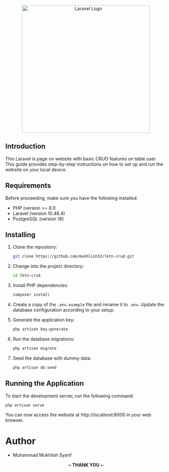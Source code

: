 <p align="center"><a href="https://laravel.com" target="_blank"><img src="https://raw.githubusercontent.com/laravel/art/master/logo-lockup/5%20SVG/2%20CMYK/1%20Full%20Color/laravel-logolockup-cmyk-red.svg" width="400" alt="Laravel Logo"></a></p>

## Introduction

This Laravel is page on website with basic CRUD features on table user. This guide provides step-by-step instructions on how to set up and run the website on your local device.

## Requirements

Before proceeding, make sure you have the following installed:

- PHP (version >= 8.1)
- Laravel (version 10.48.4)
- PostgreSQL (version 16)

## Installing

1. Clone the repository:

   ```bash
   git clone https://github.com/mukhlish32/lktn-crud.git
   ```

2. Change into the project directory:

   ```bash
   cd lktn-crud
   ```

3. Install PHP dependencies:

   ```bash
   composer install
   ```

4. Create a copy of the `.env.example` file and rename it to `.env`. Update the database configuration according to your setup.

5. Generate the application key:

   ```bash
   php artisan key:generate
   ```

6. Run the database migrations:

   ```bash
   php artisan migrate
   ```

7. Seed the database with dummy data:

   ```bash
   php artisan db:seed
   ```

## Running the Application

To start the development server, run the following command:

```bash
php artisan serve
```

You can now access the website at http://localhost:8000 in your web browser.


# Author
- Muhammad Mukhlish Syarif



<p align="center"><b> ~ THANK YOU ~ </b></p>
